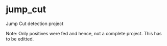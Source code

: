 # jump_cut
Jump Cut detection project

Note:
Only positives were fed and hence, not a complete project. This has to be editted.
